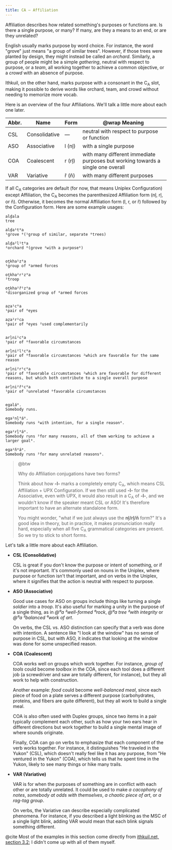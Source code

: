```yaml
---
title: CA — Affiliation
---
```


Affiliation describes how related something's purposes or functions are. Is
there a single purpose, or many? If many, are they a means to an end, or are
they unrelated?

English usually marks purpose by word choice. For instance, the word "grove"
just means "a group of similar trees". However, if those trees were planted by
design, they might instead be called an _orchard_. Similarly, a group of people
might be a simple _gathering_, neutral with respect to purpose, or a _team_, all
working together to achieve a common objective, or a _crowd_ with an absence of
purpose.

Ithkuil, on the other hand, marks purpose with a consonant in the C<sub>A</sub>
slot, making it possible to derive words like orchard, team, and crowd without
needing to memorize more vocab.

Here is an overview of the four Affiliations. We'll talk a little more about
each one later.

| Abbr. | Name          | Form   | @wrap Meaning                                                                   |
| ----- | ------------- | ------ | ------------------------------------------------------------------------------- |
| CSL   | Consolidative | —      | neutral with respect to purpose or function                                     |
| ASO   | Associative   | l (nļ) | with a single purpose                                                           |
| COA   | Coalescent    | r (rļ) | with many different immediate purposes but working towards a single one overall |
| VAR   | Variative     | ř (ň)  | with many different purposes                                                    |

If all C<sub>A</sub> categories are default (for now, that means Uniplex
Configuration) except Affiliation, the C<sub>A</sub> becomes the parenthesized
Affiliation form (nļ, rļ, or ň). Otherwise, it becomes the normal Affiliation
form (l, r, or ř) followed by the Configuration form. Here are some example
usages:

```cx table
alḑala
tree

alḑa¹t⁰a
¹grove ⁰(¹group of similar, separate ⁰trees)

alḑa²l¹t⁰a
²orchard ⁰(grove ²with a purpose⁰)


oţkha¹z⁰a
¹group of ⁰armed forces

oţkha²r¹z⁰a
²troop

oţkha²ř¹z⁰a
²disorganized group of ⁰armed forces


aẓa¹c⁰a
¹pair of ⁰eyes

aẓa²r¹ca
¹pair of ⁰eyes ²used complementarily


arļni¹c⁰a
¹pair of ⁰favorable circumstances

arļni²l¹c⁰a
¹pair of ⁰favorable circumstances ²which are favorable for the same reason

arļni²r¹c⁰a
¹pair of ⁰favorable circumstances ²which are favorable for different reasons, but which both contribute to a single overall purpose

arļni²ř¹c⁰a
¹pair of ²unrelated ⁰favorable circumstances


egalá⁰.
Somebody runs.

ega²nļ⁰á⁰.
Somebody runs ²with intention, for a single reason⁰.

ega²rļ⁰á⁰.
Somebody runs ²for many reasons, all of them working to achieve a larger goal⁰.

ega²ň⁰á⁰.
Somebody runs ²for many unrelated reasons⁰.
```

> @btw
>
> Why do Affiliation conjugations have two forms?
>
> Think about how **-l-** marks a completely empty C<sub>A</sub>, which means
> CSL Affiliation + UPX Configuration. If we then still used **-l-** for the
> Associative, even with UPX, it would also result in a C<sub>A</sub> of
> **-l-**, and we wouldn't know if the speaker meant CSL or ASO! It's therefore
> important to have an alternate standalone form.
>
> You might wonder, "what if we just always use the **nļ/rļ/ň** form?" It's a
> good idea in theory, but in practice, it makes pronunciation really hard,
> especially when all five C<sub>A</sub> grammatical categories are present. So
> we try to stick to short forms.

Let's talk a little more about each Affiliation.

- **CSL (Consolidative)**

  CSL is great if you don't know the purpose or intent of something, or if it's
  not important. It's commonly used on nouns in the Uniplex, where purpose or
  function isn't that important, and on verbs in the Uniplex, where it signifies
  that the action is neutral with respect to purpose.

- **ASO (Associative)**

  Good use cases for ASO on groups include things like turning a single
  _soldier_ into a _troop_. It's also useful for marking a unity in the purpose
  of a single thing, as in _@⁰a ²well-formed ⁰rock_, _@⁰a tree ²with integrity_
  or _@⁰a ²balanced ⁰work of art_.

  On verbs, the CSL vs. ASO distinction can specify that a verb was done with
  intention. A sentence like "I look at the window" has no sense of purpose in
  CSL, but with ASO, it indicates that looking at the window was done for some
  unspecified reason.

- **COA (Coalescent)**

  COA works well on groups which work together. For instance, _group of tools_
  could become _toolbox_ in the COA, since each tool does a different job (a
  screwdriver and saw are totally different, for instance), but they all work to
  help with construction.

  Another example: _food_ could become _well-balanced meal_, since each piece of
  food on a plate serves a different purpose (carbohydrates, proteins, and
  fibers are quite different), but they all work to build a single meal.

  COA is also often used with Duplex groups, since two items in a pair typically
  complement each other, such as how your two ears hear in different directions
  but work together to build a single mental image of where sounds originate.

  Finally, COA can go on verbs to emphasize that each component of the verb
  works together. For instance, it distinguishes "He traveled in the Yukon"
  (CSL), which doesn't really feel like it has any purpose, from "He ventured in
  the Yukon" (COA), which tells us that he spent time in the Yukon, likely to
  see many things or hike many trails.

- **VAR (Variative)**

  VAR is for when the purposes of something are in conflict with each other or
  are totally unrelated. It could be used to make _a cacophony of notes_,
  _somebody at odds with themselves_, _a chaotic piece of art_, or _a rag-tag
  group_.

  On verbs, the Variative can describe especially complicated phenomena. For
  instance, if you described a light blinking as the MSC of a single light
  blink, adding VAR would mean that each blink signals something different.

@cite Most of the examples in this section come directly from
[ithkuil.net, section 3.2](https://ithkuil.net/newithkuil_03_morphology.htm#:~:text=variously%2Dsized%20curves.%E2%80%99-,3.2%C2%A0%20Affiliation,-While%20the%20category);
I didn't come up with all of them myself.
